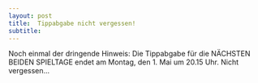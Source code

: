 ```yaml
---
layout: post
title:  Tippabgabe nicht vergessen!
subtitle:  
---
```


Noch einmal der dringende Hinweis: Die Tippabgabe für die NÄCHSTEN BEIDEN SPIELTAGE endet am Montag, den 1. Mai um 20.15 Uhr. Nicht vergessen...


